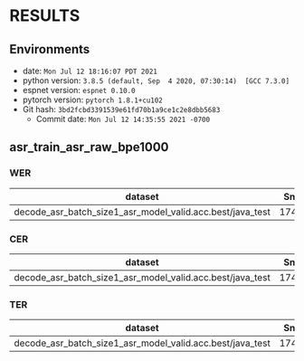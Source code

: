 <!-- Generated by scripts/utils/show_asr_result.sh -->
# RESULTS
## Environments
- date: `Mon Jul 12 18:16:07 PDT 2021`
- python version: `3.8.5 (default, Sep  4 2020, 07:30:14)  [GCC 7.3.0]`
- espnet version: `espnet 0.10.0`
- pytorch version: `pytorch 1.8.1+cu102`
- Git hash: `3bd2fcbd3391539e61fd70b1a9ce1c2e8dbb5683`
  - Commit date: `Mon Jul 12 14:35:55 2021 -0700`

## asr_train_asr_raw_bpe1000
### WER

|dataset|Snt|Wrd|Corr|Sub|Del|Ins|Err|S.Err|
|---|---|---|---|---|---|---|---|---|
|decode_asr_batch_size1_asr_model_valid.acc.best/java_test|1740|12117|81.9|16.4|1.7|0.9|19.0|52.3|

### CER

|dataset|Snt|Wrd|Corr|Sub|Del|Ins|Err|S.Err|
|---|---|---|---|---|---|---|---|---|
|decode_asr_batch_size1_asr_model_valid.acc.best/java_test|1740|80419|95.4|2.6|2.0|0.8|5.4|52.3|

### TER

|dataset|Snt|Wrd|Corr|Sub|Del|Ins|Err|S.Err|
|---|---|---|---|---|---|---|---|---|
|decode_asr_batch_size1_asr_model_valid.acc.best/java_test|1740|26604|84.6|10.6|4.8|1.2|16.6|52.3|

